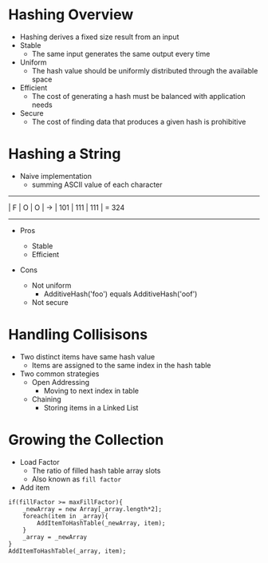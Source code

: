 # Hashing Overview
- Hashing derives a fixed size result from an input
- Stable 
	- The same input generates the same output every time
- Uniform
	- The hash value should be uniformly distributed through the available space
- Efficient
	- The cost of generating a hash must be balanced with application needs
- Secure
	- The cost of finding data that produces a given hash is prohibitive
	
# Hashing a String
- Naive implementation
	- summing ASCII value of each character
 --- --- ---		 ----- ----- -----
| F | O | O |  	->  | 101 | 111 | 111 |		= 324
 --- --- ---   		 ----- ----- -----
 
 - Pros
 	- Stable
 	- Efficient
 	
 - Cons
 	- Not uniform
 		- AdditiveHash('foo') equals AdditiveHash('oof')
 	- Not secure 
 	
# Handling Collisisons
- Two distinct items have same hash value
	- Items are assigned to the same index in the hash table
- Two common strategies
	- Open Addressing
		- Moving to next index in table
	- Chaining
		- Storing items in a Linked List
		
# Growing the Collection
- Load Factor
	- The ratio of filled hash table array slots
	- Also known as `fill factor`
- Add item
```
if(fillFactor >= maxFillFactor){
	_newArray = new Array[_array.length*2];
	foreach(item in _array){
		AddItemToHashTable(_newArray, item);
	}
	_array = _newArray
}
AddItemToHashTable(_array, item);
```
